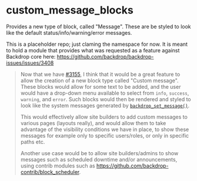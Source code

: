 # custom_message_blocks
Provides a new type of block, called "Message". These are be styled to look like the default status/info/warning/error messages.

This is a placeholder repo; just claming the namespace for now. It is meant to hold a module that provides what was requested as a feature against Backdrop core here: https://github.com/backdrop/backdrop-issues/issues/3408

> Now that we have [#3155](https://github.com/backdrop/backdrop-issues/issues/3155), I think that it would be a great feature to allow the creation of a new block type called "Custom message". These blocks would allow for some text to be added, and the user would have a drop-down menu available to select from `info`, `success`, `warning`, and `error`. Such blocks would then be rendered and styled to look like the system messages generated by [`backdrop_set_message()`](https://api.backdropcms.org/api/backdrop/1/search/backdrop_set_message).
>
> This would effectively allow site builders to add custom messages to various pages (layouts really), and would allow them to take advantage of the visibility conditions we have in place, to show these messages for example only to specific users/roles, or only in specific paths etc.
>
> Another use case would be to allow site builders/admins to show messages such as scheduled downtime and/or announcements, using contrib modules such as https://github.com/backdrop-contrib/block_scheduler.
